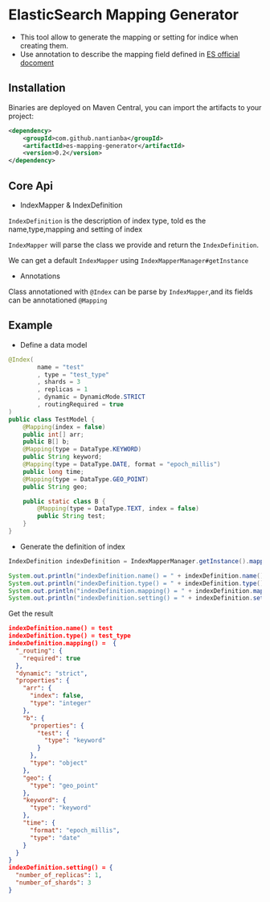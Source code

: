 # ElasticSearch Mapping Generator 

- This tool allow to generate the mapping or setting for indice when creating them.
- Use annotation to describe the mapping field defined in [ES official docoment](https://www.elastic.co/guide/en/elasticsearch/reference/current/mapping.html)

## Installation
Binaries are deployed on Maven Central, you can import the artifacts to your project:

```xml
<dependency>
    <groupId>com.github.nantianba</groupId>
    <artifactId>es-mapping-generator</artifactId>
    <version>0.2</version>
</dependency>
```
## Core Api
- IndexMapper & IndexDefinition

`IndexDefinition` is the description of index type, told es the name,type,mapping and setting of index 

`IndexMapper` will parse the class we provide and return the `IndexDefinition`.

We can get a default `IndexMapper` using `IndexMapperManager#getInstance`
- Annotations

Class annotationed with `@Index` can be parse by `IndexMapper`,and its fields can be annotationed `@Mapping`

## Example
- Define a data model
```java
@Index(
        name = "test"
        , type = "test_type"
        , shards = 3
        , replicas = 1
        , dynamic = DynamicMode.STRICT
        , routingRequired = true
)
public class TestModel {
    @Mapping(index = false)
    public int[] arr;
    public B[] b;
    @Mapping(type = DataType.KEYWORD)
    public String keyword;
    @Mapping(type = DataType.DATE, format = "epoch_millis")
    public long time;
    @Mapping(type = DataType.GEO_POINT)
    public String geo;

    public static class B {
        @Mapping(type = DataType.TEXT, index = false)
        public String test;
    }
}
```
- Generate the definition of index
```java
IndexDefinition indexDefinition = IndexMapperManager.getInstance().mapping(TestModel.class);

System.out.println("indexDefinition.name() = " + indexDefinition.name());
System.out.println("indexDefinition.type() = " + indexDefinition.type());
System.out.println("indexDefinition.mapping() = " + indexDefinition.mapping());
System.out.println("indexDefinition.setting() = " + indexDefinition.setting());
```
Get the result 
```json
indexDefinition.name() = test
indexDefinition.type() = test_type
indexDefinition.mapping() =  {
  "_routing": {
    "required": true
  },
  "dynamic": "strict",
  "properties": {
    "arr": {
      "index": false,
      "type": "integer"
    },
    "b": {
      "properties": {
        "test": {
          "type": "keyword"
        }
      },
      "type": "object"
    },
    "geo": {
      "type": "geo_point"
    },
    "keyword": {
      "type": "keyword"
    },
    "time": {
      "format": "epoch_millis",
      "type": "date"
    }
  }
}
indexDefinition.setting() = {
  "number_of_replicas": 1,
  "number_of_shards": 3
}

```
